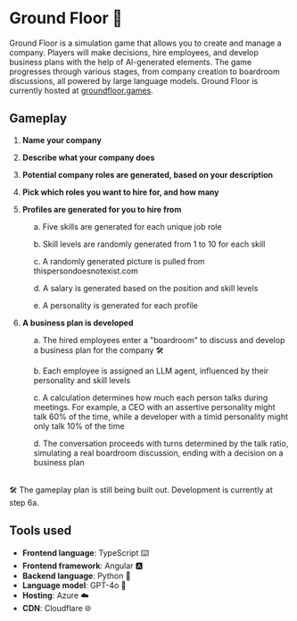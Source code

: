 # Ground Floor 🏢

Ground Floor is a simulation game that allows you to create and manage a company. Players will make decisions, hire employees, and develop business plans with the help of AI-generated elements. The game progresses through various stages, from company creation to boardroom discussions, all powered by large language models. Ground Floor is currently hosted at [groundfloor.games](http://groundfloor.games).

## Gameplay

1. **Name your company**
2. **Describe what your company does**
3. **Potential company roles are generated, based on your description**
4. **Pick which roles you want to hire for, and how many**
5. **Profiles are generated for you to hire from**

   <p style="margin-left: 20px;">a. Five skills are generated for each unique job role</p>
   <p style="margin-left: 20px;">b. Skill levels are randomly generated from 1 to 10 for each skill</p>
   <p style="margin-left: 20px;">c. A randomly generated picture is pulled from thispersondoesnotexist.com</p>
   <p style="margin-left: 20px;">d. A salary is generated based on the position and skill levels</p>
   <p style="margin-left: 20px;">e. A personality is generated for each profile</p>

6. **A business plan is developed**

   <p style="margin-left: 20px;">a. The hired employees enter a "boardroom" to discuss and develop a business plan for the company 🛠️</p>
   <p style="margin-left: 20px;">b. Each employee is assigned an LLM agent, influenced by their personality and skill levels</p>
   <p style="margin-left: 20px;">c. A calculation determines how much each person talks during meetings. For example, a CEO with an assertive personality might talk 60% of the time, while a developer with a timid personality might only talk 10% of the time</p>
   <p style="margin-left: 20px;">d. The conversation proceeds with turns determined by the talk ratio, simulating a real boardroom discussion, ending with a decision on a business plan</p>
<br>
🛠️ The gameplay plan is still being built out. Development is currently at step 6a.

## Tools used

- **Frontend language**: TypeScript ⌨️
- **Frontend framework**: Angular 🅰️
- **Backend language**: Python 🐍
- **Language model**: GPT-4o 🧠
- **Hosting**: Azure ☁️
- **CDN**: Cloudflare 🌐
